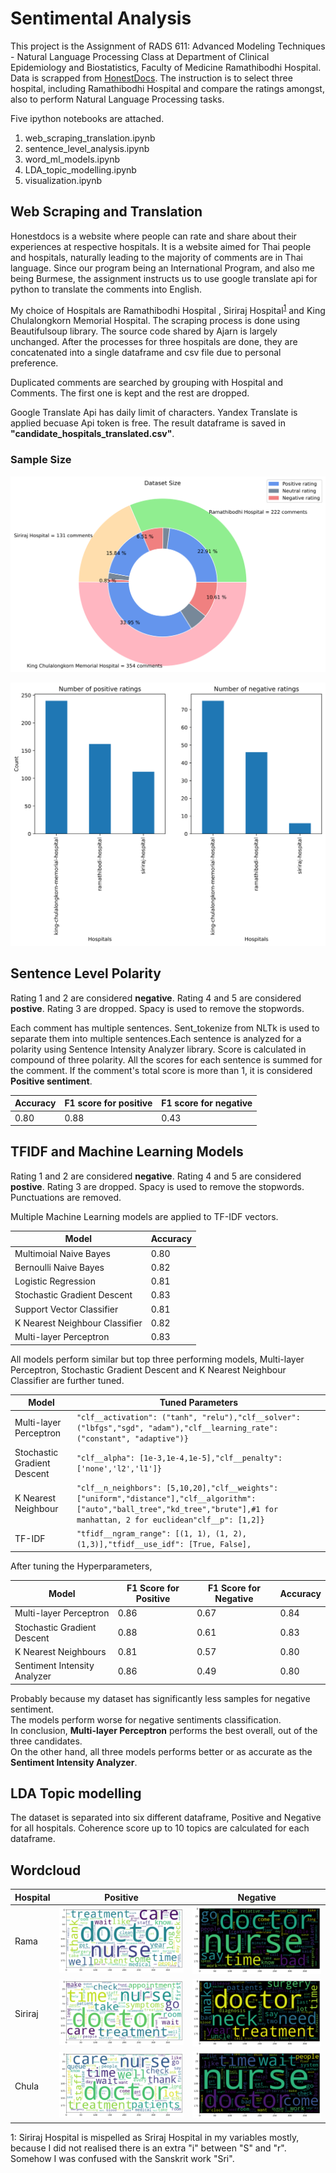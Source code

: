 # Sentimental Analysis

This project is the Assignment of RADS 611: Advanced Modeling Techniques - Natural Language Processing Class 
at Department of Clinical Epidemiology and Biostatistics, Faculty of Medicine Ramathibodhi Hospital.
Data is scrapped from [HonestDocs](http://www.honestdocs.co/). The instruction is to select three hospital, including Ramathibodhi Hospital and compare
the ratings amongst, also to perform Natural Language Processing tasks.

Five ipython notebooks are attached.
1. web_scraping_translation.ipynb
2. sentence_level_analysis.ipynb
3. word_ml_models.ipynb
4. LDA_topic_modelling.ipynb
5. visualization.ipynb

## Web Scraping and Translation

Honestdocs is a website where people can rate and share about their experiences at respective hospitals. 
It is a website aimed for Thai people and hospitals, naturally leading to the majority of comments are in Thai language.
Since our program being an International Program, and also me being Burmese, the assignment instructs us to use google translate api for python to translate the comments into English.

My choice of Hospitals are Ramathibodhi Hospital , Siriraj Hospital<sup>[1](#myfootnote1)</sup> and King Chulalongkorn Memorial Hospital.
The scraping process is done using Beautifulsoup library. The source code shared by Ajarn is largely unchanged.
After the processes for three hospitals are done, they are concatenated into a single dataframe and csv file due to personal preference.

Duplicated comments are searched by grouping with Hospital and Comments. The first one is kept and the rest are dropped.

Google Translate Api has daily limit of characters. Yandex Translate is applied becuase Api token is free.
The result dataframe is saved in **"candidate_hospitals_translated.csv"**.

### Sample Size

![](/viz/data_size.svg)

![](/viz/ratings.svg)

## Sentence Level Polarity

Rating 1 and 2 are considered **negative**. Rating 4 and 5 are considered **postive**. Rating 3 are dropped.
Spacy is used to remove the stopwords. 

Each comment has multiple sentences. Sent_tokenize from NLTk is used to separate them into multiple sentences.Each sentence is analyzed for a polarity using Sentence Intensity Analyzer library. Score is calculated in compound of three polarity. All the scores for each sentence is summed for the comment. If the comment's total score is more than 1, it is considered **Positive sentiment**.

Accuracy | F1 score for positive | F1 score for negative
-|-|-
0.80 | 0.88 | 0.43

## TFIDF and Machine Learning Models

Rating 1 and 2 are considered **negative**. Rating 4 and 5 are considered **postive**. Rating 3 are dropped.
Spacy is used to remove the stopwords. Punctuations are removed.

Multiple Machine Learning models are applied to TF-IDF vectors.

Model | Accuracy
-|-
Multimoial Naive Bayes | 0.80
Bernoulli Naive Bayes | 0.82
Logistic Regression | 0.81
Stochastic Gradient Descent | 0.83
Support Vector Classifier | 0.81
K Nearest Neighbour Classifier | 0.82
Multi-layer Perceptron | 0.83

All models perform similar but top three performing models, Multi-layer Perceptron, Stochastic Gradient Descent and K Nearest Neighbour Classifier are further tuned.

Model | Tuned Parameters
-|-
Multi-layer Perceptron | ```"clf__activation": ("tanh", "relu"),"clf__solver":("lbfgs","sgd", "adam"),"clf__learning_rate":("constant", "adaptive")}```
Stochastic Gradient Descent | ```"clf__alpha": [1e-3,1e-4,1e-5],"clf__penalty":['none','l2','l1']}```
K Nearest Neighbour | ```"clf__n_neighbors": [5,10,20],"clf__weights":["uniform","distance"],"clf__algorithm":["auto","ball_tree","kd_tree","brute"],#1 for manhattan, 2 for euclidean"clf__p": [1,2]}```
TF-IDF | ```"tfidf__ngram_range": [(1, 1), (1, 2), (1,3)],"tfidf__use_idf": [True, False],```

After tuning the Hyperparameters,

Model | F1 Score for Positive | F1 Score for Negative | Accuracy
-|-|-|-
Multi-layer Perceptron | 0.86 | 0.67 | 0.84
Stochastic Gradient Descent | 0.88 | 0.61 | 0.83
K Nearest Neighbours | 0.81 | 0.57 | 0.80
Sentiment Intensity Analyzer | 0.86 | 0.49 | 0.80

Probably because my dataset has significantly less samples for negative sentiment. <br>
The models perform worse for negative sentiments classification. <br>
In conclusion, **Multi-layer Perceptron** performs the best overall, out of the three candidates. <br>
On the other hand, all three models performs better or as accurate as the **Sentiment Intensity Analyzer**.

## LDA Topic modelling

The dataset is separated into six different dataframe, Positive and Negative for all hospitals.
Coherence score up to 10 topics are calculated for each dataframe.

## Wordcloud

Hospital | Positive | Negative
-|-|-
Rama|![](/viz/rama_pos_wc.svg)|![](/viz/rama_neg_wc.svg)
Siriraj|![](/viz/sriraj_pos_wc.svg)|![](/viz/sriraj_neg_wc.svg)
Chula|![](/viz/chula_pos_wc.svg)|![](/viz/chula_neg_wc.svg)

<a name="myfootnote1">1</a>: Siriraj Hospital is mispelled as Sriraj Hospital in my variables mostly, because I did not realised there is an extra "i" between "S" and "r".
Somehow I was confused with the Sanskrit work "Sri".
